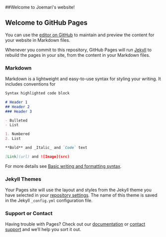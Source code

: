 ##Welcome to Joemari's website! 
## Welcome to GitHub Pages

 You can use the [editor on GitHub](https://github.com/jpulido12/Joemari_website/edit/gh-pages/index.md) to maintain and preview the content for your website in Markdown files.

 Whenever you commit to this repository, GitHub Pages will run [Jekyll](https://jekyllrb.com/) to rebuild the pages in your site, from the content in your Markdown files.

 ### Markdown

 Markdown is a lightweight and easy-to-use syntax for styling your writing. It includes conventions for

 ```markdown
 Syntax highlighted code block

 # Header 1
 ## Header 2
 ### Header 3

 - Bulleted
 - List

 1. Numbered
 2. List

 **Bold** and _Italic_ and `Code` text

 [Link](url) and ![Image](src)
 ```

 For more details see [Basic writing and formatting syntax](https://docs.github.com/en/github/writing-on-github/getting-started-with-writing-and-formatting-on-github/basic-writing-and-formatting-syntax).

 ### Jekyll Themes

 Your Pages site will use the layout and styles from the Jekyll theme you have selected in your [repository settings](https://github.com/jpulido12/Joemari_website/settings/pages). The name of this theme is saved in the Jekyll `_config.yml` configuration file.

 ### Support or Contact

 Having trouble with Pages? Check out our [documentation](https://docs.github.com/categories/github-pages-basics/) or [contact support](https://support.github.com/contact) and we’ll help you sort it out.
